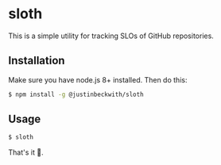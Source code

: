 # sloth
This is a simple utility for tracking SLOs of GitHub repositories.

## Installation
Make sure you have node.js 8+ installed. Then do this:

```sh
$ npm install -g @justinbeckwith/sloth
```

## Usage

```sh
$ sloth
```

That's it 🎉.
